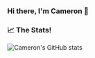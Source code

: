 ### Hi there, I'm Cameron 👋

### 📈 The Stats!

![Cameron's GitHub stats](https://github-readme-stats.vercel.app/api?username=CamSkiTheDev&count_private=true&show_icons=true)
